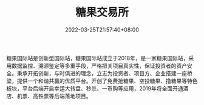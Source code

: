 ﻿---
weight: 
title: "糖果交易所"
description: "糖果国际站是创新型国际站，糖…"
date: 2022-03-25T21:57:40+08:00
lastmod: 2022-03-25T16:45:40+08:00
draft: false
authors: ["Metabd"]
featuredImage: "tangguojiaoyisuo.webp"
link: ""
tags: ["交易所","糖果交易所"]
categories: ["navigation"]
navigation: ["交易所"]
lightgallery: true
toc: true
pinned: false
recommend: false
recommend1: false
---
糖果国际站是创新型国际站，糖果国际站成立于2018年，是一家糖果国际站，采用数据监控、溯源鉴定等多重手段，严格把关项目真实性，保证投资者的资产安全。秉承开拓创新，与时俱进的理念，立志为投资者、项目方、企业搭建一座桥梁，提供一个和谐共赢的优质平台。开创了免费抢糖果、空投糖果、撸糖果等特色板块，平台后端开启幸运大转盘、秒杀、一币购等应用，2019年将全面开通酒店、机票、高铁票等后端落地项目。
